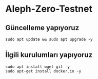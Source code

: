 # Aleph-Zero-Testnet
## Güncelleme yapıyoruz
```
sudo apt update && sudo apt upgrade -y
```
## İlgili kurulumları yapıyoruz
```
sudo apt install wget git -y
sudo apt-get install docker.io -y
```
